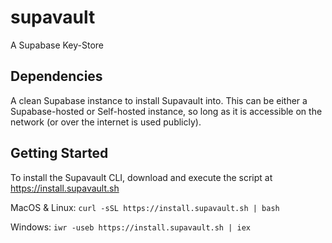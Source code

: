 # supavault

A Supabase Key-Store

## Dependencies

A clean Supabase instance to install Supavault into. This can be either a Supabase-hosted or Self-hosted instance, so
long as it is accessible on the network (or over the internet is used publicly).

## Getting Started

To install the Supavault CLI, download and execute the script at https://install.supavault.sh

MacOS & Linux: `curl -sSL https://install.supavault.sh | bash`

Windows: `iwr -useb https://install.supavault.sh | iex`
